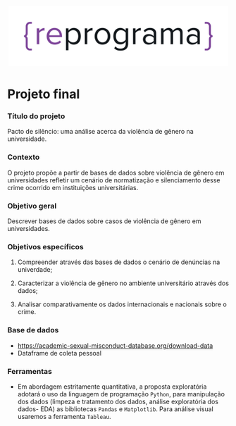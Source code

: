 <h1 align="center">
  <img src="reprograma-fundos-claros.png" alt="logo reprograma" width="500">
</h1>

# Projeto final

### Título do projeto

Pacto de silêncio: uma análise acerca da violência de gênero na universidade.

### Contexto
O projeto propõe a partir de bases de dados sobre violência de gênero em universidades refletir um cenário de normatização e silenciamento desse crime ocorrido em instituições universitárias. 

### Objetivo geral

Descrever bases de dados sobre casos de violência de gênero em universidades.

### Objetivos específicos 

1. Compreender através das bases de dados o cenário de denúncias na univerdade;

2. Caracterizar a violência de gênero no ambiente universitário através dos dados;

3. Analisar comparativamente os dados internacionais e nacionais sobre o crime.

### Base de dados

- https://academic-sexual-misconduct-database.org/download-data
- Dataframe de coleta pessoal

### Ferramentas 

* Em abordagem estritamente quantitativa, a proposta exploratória adotará o uso da linguagem de programação `Python`, para manipulação dos dados (limpeza e tratamento dos dados, análise exploratória dos dados- EDA) as bibliotecas `Pandas` e `Matplotlib`. Para análise visual usaremos a ferramenta `Tableau`.

